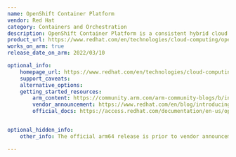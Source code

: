 ```yaml
---
name: OpenShift Container Platform
vendor: Red Hat
category: Containers and Orchestration
description: OpenShift Container Platform is a consistent hybrid cloud foundation for building and scaling containerized applications.
product_url: https://www.redhat.com/en/technologies/cloud-computing/openshift/container-platform
works_on_arm: true
release_date_on_arm: 2022/03/10

optional_info:
    homepage_url: https://www.redhat.com/en/technologies/cloud-computing/openshift/container-platform
    support_caveats:
    alternative_options:
    getting_started_resources:
        arm_content: https://community.arm.com/arm-community-blogs/b/infrastructure-solutions-blog/posts/software-innovations-with-red-hat-and-arm
        vendor_announcement: https://www.redhat.com/en/blog/introducing-red-hat-openshift-4.10
        official_docs: https://access.redhat.com/documentation/en-us/openshift_container_platform/4.10/html/getting_started/index


optional_hidden_info:
    other_info: The official arm64 release is prior to vendor announcement blog refer  https://access.redhat.com/errata/RHSA-2022:0056

---
```


